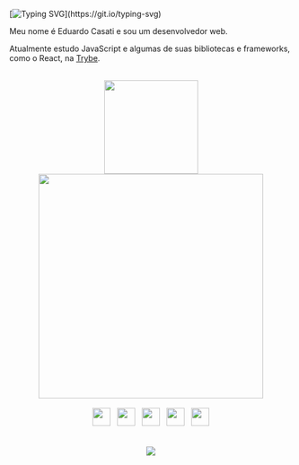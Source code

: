 [![Typing SVG](https://readme-typing-svg.demolab.com?font=Fira+Code&size=16&pause=1000&color=0EF74E&vCenter=true&width=435&height=20&lines=Hello%2C+World!)](https://git.io/typing-svg)

Meu nome é Eduardo Casati e sou um desenvolvedor web.

Atualmente estudo JavaScript e algumas de suas bibliotecas e frameworks, como o React, na [Trybe](https://www.betrybe.com/).
<br>
<br>
<div align="center">
<img src="https://github-readme-stats.vercel.app/api/top-langs/?username=eduardocasati&layout=compact&theme=transparent" height="167">
<img src="https://github-readme-stats.vercel.app/api?username=eduardocasati&count_private=true&show_icons=true&theme=transparent" width="400">
</div>
</br>
<div align="center">
<img width="32" src="https://cdn.jsdelivr.net/gh/devicons/devicon/icons/git/git-original.svg" />
&nbsp;
<img width="32" src="https://cdn.jsdelivr.net/gh/devicons/devicon/icons/html5/html5-original.svg" />
&nbsp;
<img width="32" src="https://cdn.jsdelivr.net/gh/devicons/devicon/icons/css3/css3-original.svg" />
&nbsp;
<img width="32" src="https://cdn.jsdelivr.net/gh/devicons/devicon/icons/javascript/javascript-original.svg" />
&nbsp;
<img width="32" src="https://cdn.jsdelivr.net/gh/devicons/devicon/icons/react/react-original.svg" />
</div>
<br>
<br>
<div align="center">
<a href="https://www.linkedin.com/in/eduardo-casati/" target="_blank"><img src="https://img.shields.io/badge/LinkedIn-0077B5?style=for-the-badge&logo=linkedin&logoColor=white"></a>
</div>
